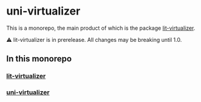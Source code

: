 # uni-virtualizer

This is a monorepo, the main product of which is the package [lit-virtualizer](./packages/lit-virtualizer/).

⚠️ lit-virtualizer is in prerelease. All changes may be breaking until 1.0.

## In this monorepo

### [lit-virtualizer](./packages/lit-virtualizer/)
 
### [uni-virtualizer](./packages/uni-virtualizer/)
